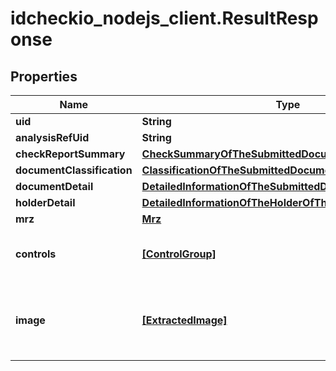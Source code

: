 # idcheckio_nodejs_client.ResultResponse

## Properties
Name | Type | Description | Notes
------------ | ------------- | ------------- | -------------
**uid** | **String** | uid | 
**analysisRefUid** | **String** | analysisRefUid | 
**checkReportSummary** | [**CheckSummaryOfTheSubmittedDocument**](CheckSummaryOfTheSubmittedDocument.md) |  | 
**documentClassification** | [**ClassificationOfTheSubmittedDocument**](ClassificationOfTheSubmittedDocument.md) |  | 
**documentDetail** | [**DetailedInformationOfTheSubmittedDocument**](DetailedInformationOfTheSubmittedDocument.md) |  | 
**holderDetail** | [**DetailedInformationOfTheHolderOfTheSubmittedDocument**](DetailedInformationOfTheHolderOfTheSubmittedDocument.md) |  | 
**mrz** | [**Mrz**](Mrz.md) |  | 
**controls** | [**[ControlGroup]**](ControlGroup.md) | Performed controls on the submitted document | 
**image** | [**[ExtractedImage]**](ExtractedImage.md) | Cropped image of the submitted document according request | [optional] 


